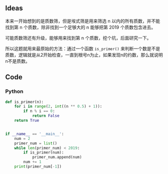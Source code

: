 ## Ideas

本来一开始想到的是质数筛，但是埃式筛是用来筛选 n 以内的所有质数，并不能找到第 n 个质数，除非找到一个足够大的 n 能够把第 2019 个质数包含进去。

可能质数筛还有升级，能够用来找到第 n 个质数，挖个坑，后面研究一下。

所以这题就用来最原始的方法：通过一个函数 `is_primer()` 来判断一个数是不是质数，逻辑就是从2开始检查，一直到根号n为止，如果发现n的约数，那么就说明n不是质数。

## Code

### Python

```python
def is_primer(n):
	for i in range(2, int((n ** 0.5) + 1)):
		if n % i == 0:
			return False
	return True


if __name__ == '__main__':
	num = 2
	primer_num = list()
	while len(primer_num) < 2019:
		if is_primer(num):
			primer_num.append(num)
		num += 1
	print(primer_num[-1])
```